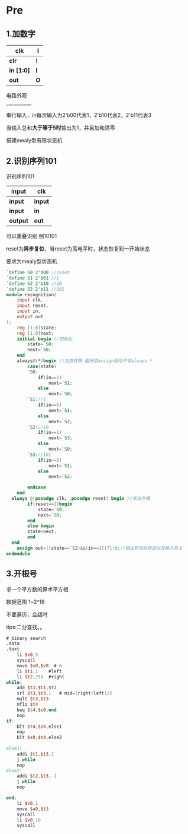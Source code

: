 # Pre

## 1.加数字

| clk          | I     |
| ------------ | ----- |
| **clr**      | I     |
| **in [1:0]** | **I** |
| **out**      | **O** |

电路外观

<img src="C:\Users\Lenovo\AppData\Roaming\Typora\typora-user-images\image-20220927224026983.png" alt="image-20220927224026983" style="zoom: 33%;" />

串行输入，in每次输入为2‘b00代表1，2'b10代表2，2'b11代表3

当输入总和**大于等于5时**输出为1，并且加和清零

搭建mealy型有限状态机

## 2.识别序列101

识别序列101

| input      | clk       |
| ---------- | --------- |
| **input**  | **input** |
| **input**  | **in**    |
| **output** | **out**   |

可以重叠识别 例10101

reset为**异步复位**，当reset为高电平时，状态恢复到一开始状态

要求为mealy型状态机

```verilog
`define S0 2'b00 //reset
`define S1 2'b01 //1
`define S2 2'b10 //10
`define S3 2'b11 //101
module recognition(
    input clk,
    input reset,
    input in,
    output out 
);
    reg [1:0]state;
    reg [1:0]next;
    initial begin //初始化
        state=`S0;
        next=`S0;
    end
    always@(*)begin //状态转移,最好用assign驱动不写always *
        case(state)
        `S0:
            if(in==1)
                next=`S1;
            else
                next=`S0;
        `S1://1
            if(in==1)
                next=`S1;
            else
                next=`S2;
        `S2://10
            if(in==1)
                next=`S3;
            else
                next=`S0;
        `S3://101
            if(in==1)
                next=`S1;
            else
                next=`S2;

        endcase
    end
  always @(posedge clk，,posedge reset) begin //状态存储
        if(reset==1)begin
            state=`S0;
            next=`S0;
        end
        else begin
        state=next;
        end
  end
    assign out=((state==`S2)&&(in==1))?1:0;//输出和当前状态以及输入有关
endmodule
```

## 3.开根号

求一个平方数的算术平方根

数据范围 1~2^16

不要遍历，会超时

tips:二分查找。。

```verilog
# binary search
.data
.text
	li $v0,5
	syscall
	move $s0,$v0  # n
	li $t1,1 	#left
	li $t2,256	#right
while:
	add $t3,$t1,$t2
	srl $t3,$t3,1  	# mid=(right+left)/2 
	mult $t3,$t3
	mflo $t4
	beq $t4,$s0,end
	nop
if:
	blt $t4,$s0,else1
	nop
	blt $s0,$t4,else2
	
else1:
	addi $t1,$t3,1
	j while
	nop
else2:
	addi $t2,$t3,-1
	j while
	nop

end:
	li $v0,1
	move $a0,$t3
	syscall
	li $v0,10
	syscall
```

